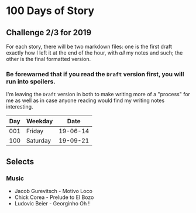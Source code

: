 # 100 Days of Story

## Challenge 2/3 for 2019

For each story, there will be two markdown files: one is the first draft exactly how I left it at the end of the hour, with _all_ my notes and such; the other is the final formatted version.

### Be forewarned that if you read the `Draft` version first, you will run into spoilers.

I'm leaving the `Draft` version in both to make writing more of a "process" for me as well as in case anyone reading would find my writing notes interesting.

| Day | Weekday  | Date     |
| --- | -------- | -------- |
| 001 | Friday   | 19-06-14 |
| 100 | Saturday | 19-09-21 |

## Selects

### Music

- Jacob Gurevitsch - Motivo Loco
- Chick Corea - Prelude to El Bozo
- Ludovic Beier - Georginho Oh !


